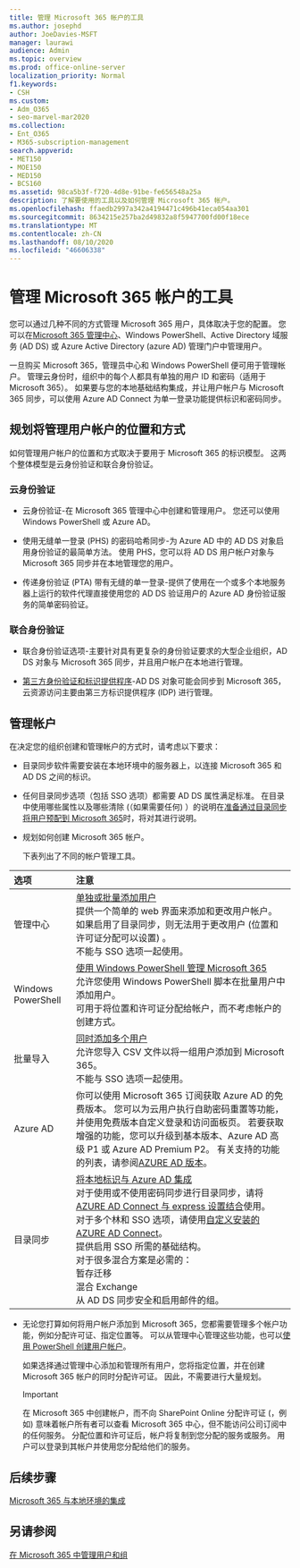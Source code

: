 ```yaml
---
title: 管理 Microsoft 365 帐户的工具
ms.author: josephd
author: JoeDavies-MSFT
manager: laurawi
audience: Admin
ms.topic: overview
ms.prod: office-online-server
localization_priority: Normal
f1.keywords:
- CSH
ms.custom:
- Adm_O365
- seo-marvel-mar2020
ms.collection:
- Ent_O365
- M365-subscription-management
search.appverid:
- MET150
- MOE150
- MED150
- BCS160
ms.assetid: 98ca5b3f-f720-4d8e-91be-fe656548a25a
description: 了解要使用的工具以及如何管理 Microsoft 365 帐户。
ms.openlocfilehash: ffaedb2997a342a4194471c496b41eca054aa301
ms.sourcegitcommit: 8634215e257ba2d49832a8f5947700fd00f18ece
ms.translationtype: MT
ms.contentlocale: zh-CN
ms.lasthandoff: 08/10/2020
ms.locfileid: "46606338"
---
```

# <a name="tools-to-manage-microsoft-365-accounts"></a>管理 Microsoft 365 帐户的工具

您可以通过几种不同的方式管理 Microsoft 365 用户，具体取决于您的配置。 您可以在[Microsoft 365 管理中心](https://admin.microsoft.com)、Windows PowerShell、Active Directory 域服务 (AD DS) 或 Azure Active Directory (azure AD) 管理门户中管理用户。 

一旦购买 Microsoft 365，管理员中心和 Windows PowerShell 便可用于管理帐户。 管理云身份时，组织中的每个人都具有单独的用户 ID 和密码（适用于 Microsoft 365）。 如果要与您的本地基础结构集成，并让用户帐户与 Microsoft 365 同步，可以使用 Azure AD Connect 为单一登录功能提供标识和密码同步。
  
## <a name="plan-for-where-and-how-you-will-manage-your-user-accounts"></a>规划将管理用户帐户的位置和方式

如何管理用户帐户的位置和方式取决于要用于 Microsoft 365 的标识模型。 这两个整体模型是云身份验证和联合身份验证。
  
### <a name="cloud-authentication"></a>云身份验证

- 云身份验证-在 Microsoft 365 管理中心中创建和管理用户。 您还可以使用 Windows PowerShell 或 Azure AD。 
    
- 使用无缝单一登录 (PHS) 的密码哈希同步-为 Azure AD 中的 AD DS 对象启用身份验证的最简单方法。 使用 PHS，您可以将 AD DS 用户帐户对象与 Microsoft 365 同步并在本地管理您的用户。 
    
- 传递身份验证 (PTA) 带有无缝的单一登录-提供了使用在一个或多个本地服务器上运行的软件代理直接使用您的 AD DS 验证用户的 Azure AD 身份验证服务的简单密码验证。 
    
### <a name="federated-authentication"></a>联合身份验证

- 联合身份验证选项-主要针对具有更复杂的身份验证要求的大型企业组织，AD DS 对象与 Microsoft 365 同步，并且用户帐户在本地进行管理。 
    
- [第三方身份验证和标识提供程序](about-office-365-identity.md)-AD DS 对象可能会同步到 Microsoft 365，云资源访问主要由第三方标识提供程序 (IDP) 进行管理。 
    
## <a name="managing-accounts"></a>管理帐户

在决定您的组织创建和管理帐户的方式时，请考虑以下要求：
  
- 目录同步软件需要安装在本地环境中的服务器上，以连接 Microsoft 365 和 AD DS 之间的标识。
    
- 任何目录同步选项（包括 SSO 选项）都需要 AD DS 属性满足标准。 在目录中使用哪些属性以及哪些清除 (（如果需要任何) ）的说明在[准备通过目录同步将用户预配到 Microsoft 365](prepare-for-directory-synchronization.md)时，将对其进行说明。 
    
- 规划如何创建 Microsoft 365 帐户。
    
    下表列出了不同的帐户管理工具。
    
|**选项**|**注意**|
|:-----|:-----|
|管理中心  <br/> |[单独或批量添加用户](https://docs.microsoft.com/microsoft-365/admin/add-users/add-users) <br/>  提供一个简单的 web 界面来添加和更改用户帐户。  <br/>  如果启用了目录同步，则无法用于更改用户 (位置和许可证分配可以设置) 。  <br/>  不能与 SSO 选项一起使用。  <br/> |
|Windows PowerShell  <br/> |[使用 Windows PowerShell 管理 Microsoft 365](https://go.microsoft.com/fwlink/p/?LinkId=698471) <br/>  允许您使用 Windows PowerShell 脚本在批量用户中添加用户。  <br/>  可用于将位置和许可证分配给帐户，而不考虑帐户的创建方式。  <br/> |
|批量导入  <br/> |[同时添加多个用户](add-several-users-at-the-same-time.md) <br/>  允许您导入 CSV 文件以将一组用户添加到 Microsoft 365。  <br/>  不能与 SSO 选项一起使用。  <br/> |
|Azure AD  <br/> |你可以使用 Microsoft 365 订阅获取 Azure AD 的免费版本。 您可以为云用户执行自助密码重置等功能，并使用免费版本自定义登录和访问面板页。 若要获取增强的功能，您可以升级到基本版本、Azure AD 高级 P1 或 Azure AD Premium P2。 有关支持的功能的列表，请参阅[AZURE AD 版本](https://go.microsoft.com/fwlink/p/?LinkId=698465)。  <br/> |
|目录同步  <br/> |[将本地标识与 Azure AD 集成](https://go.microsoft.com/fwlink/p/?LinkID=624168) <br/>  对于使用或不使用密码同步进行目录同步，请将[AZURE AD Connect 与 express 设置结合](https://go.microsoft.com/fwlink/p/?LinkID=698537)使用。  <br/>  对于多个林和 SSO 选项，请使用[自定义安装的 AZURE AD Connect](https://go.microsoft.com/fwlink/p/?LinkId=698430)。  <br/>  提供启用 SSO 所需的基础结构。  <br/>  对于很多混合方案是必需的：  <br/>  暂存迁移  <br/>  混合 Exchange  <br/>  从 AD DS 同步安全和启用邮件的组。  <br/> |
   
- 无论您打算如何将用户帐户添加到 Microsoft 365，您都需要管理多个帐户功能，例如分配许可证、指定位置等。 可以从管理中心管理这些功能，也可以[使用 PowerShell 创建用户帐户](https://go.microsoft.com/fwlink/p/?LinkId=717083)。
    
    如果选择通过管理中心添加和管理所有用户，您将指定位置，并在创建 Microsoft 365 帐户的同时分配许可证。 因此，不需要进行大量规划。
    
    > [!IMPORTANT]
    > 在 Microsoft 365 中创建帐户，而不向 SharePoint Online 分配许可证 (，例如) 意味着帐户所有者可以查看 Microsoft 365 中心，但不能访问公司订阅中的任何服务。 分配位置和许可证后，帐户将复制到您分配的服务或服务。 用户可以登录到其帐户并使用您分配给他们的服务。 
  
## <a name="next-steps"></a>后续步骤

[Microsoft 365 与本地环境的集成](office-365-integration.md)
  
## <a name="see-also"></a>另请参阅

[在 Microsoft 365 中管理用户和组](https://docs.microsoft.com/microsoft-365/admin/add-users)
  
